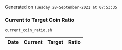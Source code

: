 Generated on `Tuesday 28-September-2021 at 07:53:35`

### Current to Target Coin Ratio
`current_coin_ratio.sh`

Date|Current|Target|Ratio
---|---|---|---
